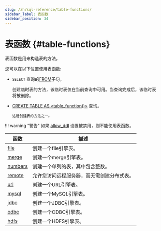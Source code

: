 ```yaml
---
slug: /zh/sql-reference/table-functions/
sidebar_label: 表函数
sidebar_position: 34
---
```


# 表函数 {#table-functions}

表函数是用来构造表的方法。

您可以在以下位置使用表函数:

-    `SELECT` 查询的[FROM](../../sql-reference/statements/select/from.md)子句。

        创建临时表的方法，该临时表仅在当前查询中可用。当查询完成后，该临时表将被删除。

-   [CREATE TABLE AS \<table_function()\>](../statements/create.md#create-table-query) 查询。

        这是创建表的方法之一。

!!! warning "警告"
    如果 [allow_ddl](../../operations/settings/permissions-for-queries.md#settings_allow_ddl) 设置被禁用，则不能使用表函数。

| 函数               | 描述                                                                                               |
|-----------------------------------------------------------------|----------------------------------------------------------------------------------------------------------------------------------------|
| [file](../../sql-reference/table-functions/file.md)             | 创建一个file引擎表。 |
| [merge](../../sql-reference/table-functions/merge.md)           | 创建一个merge引擎表。 |
| [numbers](../../sql-reference/table-functions/numbers.md)       | 创建一个单列的表，其中包含整数。 |
| [remote](../../sql-reference/table-functions/remote.md)         | 允许您访问远程服务器，而无需创建分布式表。  |
| [url](../../sql-reference/table-functions/url.md)               | 创建一个URL引擎表。 |
| [mysql](../../sql-reference/table-functions/mysql.md)           | 创建一个MySQL引擎表。 |
| [jdbc](../../sql-reference/table-functions/jdbc.md)             | 创建一个JDBC引擎表。 |
| [odbc](../../sql-reference/table-functions/odbc.md)             | 创建一个ODBC引擎表。 |
| [hdfs](../../sql-reference/table-functions/hdfs.md)             | 创建一个HDFS引擎表。 |

